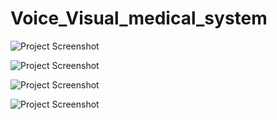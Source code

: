 # Voice_Visual_medical_system
![Project Screenshot](./images/1.png)

![Project Screenshot](./images/2.png)

![Project Screenshot](./images/3.png)

![Project Screenshot](./images/4.png)
